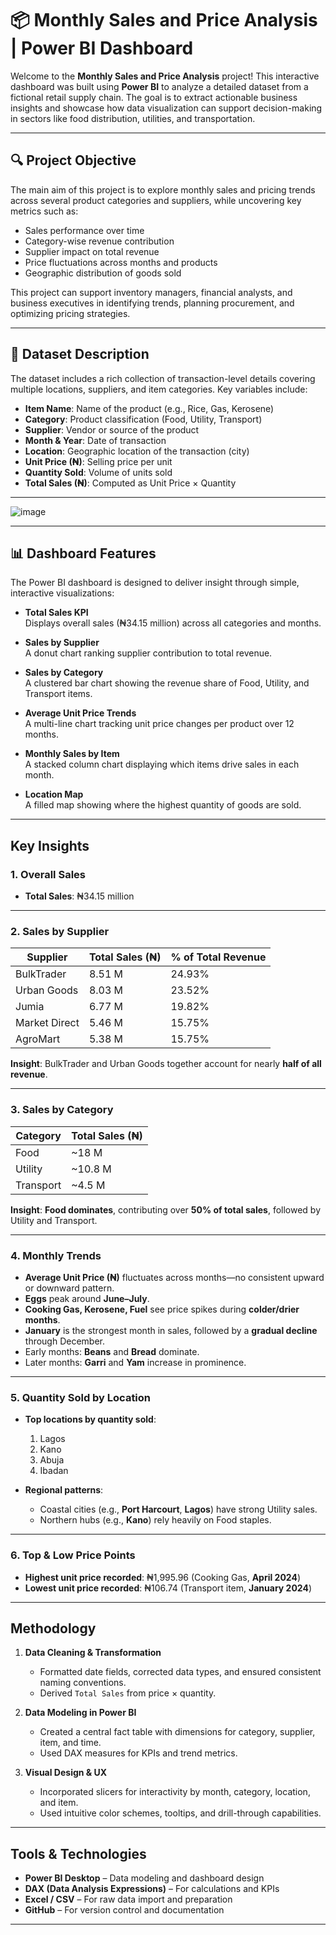 # 📦 Monthly Sales and Price Analysis | Power BI Dashboard

Welcome to the **Monthly Sales and Price Analysis** project! This interactive dashboard was built using **Power BI** to analyze a detailed dataset from a fictional retail supply chain. The goal is to extract actionable business insights and showcase how data visualization can support decision-making in sectors like food distribution, utilities, and transportation.

---

## 🔍 Project Objective

The main aim of this project is to explore monthly sales and pricing trends across several product categories and suppliers, while uncovering key metrics such as:

- Sales performance over time  
- Category-wise revenue contribution  
- Supplier impact on total revenue  
- Price fluctuations across months and products  
- Geographic distribution of goods sold  

This project can support inventory managers, financial analysts, and business executives in identifying trends, planning procurement, and optimizing pricing strategies.

---

## 🧾 Dataset Description

The dataset includes a rich collection of transaction-level details covering multiple locations, suppliers, and item categories. Key variables include:

- **Item Name**: Name of the product (e.g., Rice, Gas, Kerosene)  
- **Category**: Product classification (Food, Utility, Transport)  
- **Supplier**: Vendor or source of the product  
- **Month & Year**: Date of transaction  
- **Location**: Geographic location of the transaction (city)  
- **Unit Price (₦)**: Selling price per unit  
- **Quantity Sold**: Volume of units sold  
- **Total Sales (₦)**: Computed as Unit Price × Quantity  

---
![image](https://github.com/user-attachments/assets/95c709b2-f0ea-4a00-8c41-ca8ed3c13950)

---

## 📊 Dashboard Features

The Power BI dashboard is designed to deliver insight through simple, interactive visualizations:

- **Total Sales KPI**  
  Displays overall sales (₦34.15 million) across all categories and months.

- **Sales by Supplier**  
  A donut chart ranking supplier contribution to total revenue.

- **Sales by Category**  
  A clustered bar chart showing the revenue share of Food, Utility, and Transport items.

- **Average Unit Price Trends**  
  A multi-line chart tracking unit price changes per product over 12 months.

- **Monthly Sales by Item**  
  A stacked column chart displaying which items drive sales in each month.

- **Location Map**  
  A filled map showing where the highest quantity of goods are sold.

---

## Key Insights

### 1. Overall Sales
- **Total Sales**: ₦34.15 million

---

### 2. Sales by Supplier

| Supplier       | Total Sales (₦) | % of Total Revenue |
|----------------|------------------|---------------------|
| BulkTrader     | 8.51 M           | 24.93%              |
| Urban Goods    | 8.03 M           | 23.52%              |
| Jumia          | 6.77 M           | 19.82%              |
| Market Direct  | 5.46 M           | 15.75%              |
| AgroMart       | 5.38 M           | 15.75%              |

**Insight**: BulkTrader and Urban Goods together account for nearly **half of all revenue**.

---

### 3. Sales by Category

| Category  | Total Sales (₦) |
|-----------|------------------|
| Food      | ~18 M            |
| Utility   | ~10.8 M          |
| Transport | ~4.5 M           |

**Insight**: **Food dominates**, contributing over **50% of total sales**, followed by Utility and Transport.

---

### 4. Monthly Trends

- **Average Unit Price (₦)** fluctuates across months—no consistent upward or downward pattern.
- **Eggs** peak around **June–July**.
- **Cooking Gas, Kerosene, Fuel** see price spikes during **colder/drier months**.
- **January** is the strongest month in sales, followed by a **gradual decline** through December.
- Early months: **Beans** and **Bread** dominate.
- Later months: **Garri** and **Yam** increase in prominence.

---

### 5. Quantity Sold by Location

- **Top locations by quantity sold**:  
  1. Lagos  
  2. Kano  
  3. Abuja  
  4. Ibadan  

- **Regional patterns**:  
  - Coastal cities (e.g., **Port Harcourt**, **Lagos**) have strong Utility sales.  
  - Northern hubs (e.g., **Kano**) rely heavily on Food staples.

---

### 6. Top & Low Price Points

- **Highest unit price recorded**: ₦1,995.96 (Cooking Gas, **April 2024**)  
- **Lowest unit price recorded**: ₦106.74 (Transport item, **January 2024**)

---

## Methodology

1. **Data Cleaning & Transformation**  
   - Formatted date fields, corrected data types, and ensured consistent naming conventions.  
   - Derived `Total Sales` from price × quantity.

2. **Data Modeling in Power BI**  
   - Created a central fact table with dimensions for category, supplier, item, and time.  
   - Used DAX measures for KPIs and trend metrics.

3. **Visual Design & UX**  
   - Incorporated slicers for interactivity by month, category, location, and item.  
   - Used intuitive color schemes, tooltips, and drill-through capabilities.

---

## Tools & Technologies

- **Power BI Desktop** – Data modeling and dashboard design  
- **DAX (Data Analysis Expressions)** – For calculations and KPIs  
- **Excel / CSV** – For raw data import and preparation  
- **GitHub** – For version control and documentation

---




